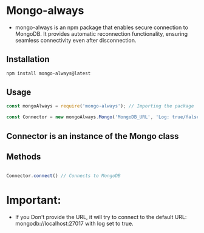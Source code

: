 # Mongo-always
- mongo-always is an npm package that enables secure connection to MongoDB. It provides automatic reconnection functionality, ensuring seamless connectivity even after disconnection.

## Installation
```bash
npm install mongo-always@latest

```

## Usage
```javascript
const mongoAlways = require('mongo-always'); // Importing the package

const Connector = new mongoAlways.Mongo('MongoDB_URL', 'Log: true/false'); // Log is optional

```
## Connector is an instance of the Mongo class


## Methods
```javascript

Connector.connect() // Connects to MongoDB

```

# Important:
- If you Don't provide the URL, it will try to connect to the default URL: mongodb://localhost:27017 with log set to true.